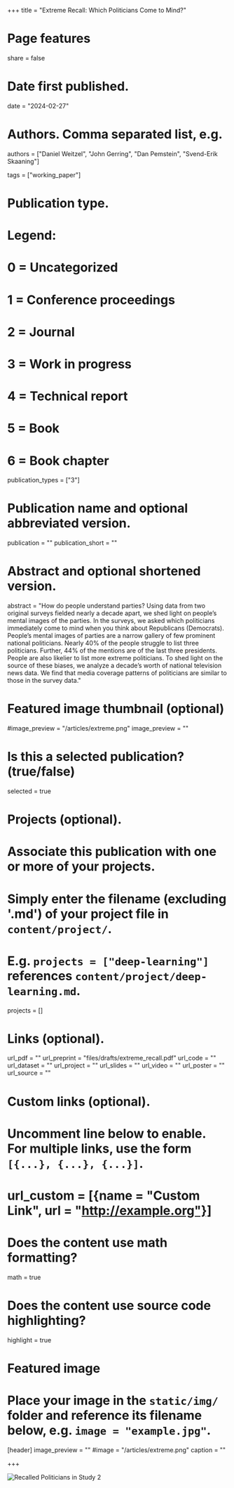 

+++
title = "Extreme Recall: Which Politicians Come to Mind?"

# Page features
share =  false

# Date first published.
date = "2024-02-27"

# Authors. Comma separated list, e.g.
authors = ["Daniel Weitzel", "John Gerring", "Dan Pemstein", "Svend-Erik Skaaning"]

tags = ["working_paper"]

# Publication type.
# Legend:
# 0 = Uncategorized
# 1 = Conference proceedings
# 2 = Journal
# 3 = Work in progress
# 4 = Technical report
# 5 = Book
# 6 = Book chapter
publication_types = ["3"]

# Publication name and optional abbreviated version.
publication = ""
publication_short = ""

# Abstract and optional shortened version.
abstract = "How do people understand parties? Using data from two original surveys fielded nearly a decade apart, we shed light on people’s mental images of the parties. In the surveys, we asked which politicians immediately come to mind when you think about Republicans (Democrats). People’s mental images of parties are a narrow gallery of few prominent national politicians. Nearly 40% of the people struggle to list three politicians. Further, 44% of the mentions are of the last three presidents. People are also likelier to list more extreme politicians. To shed light on the source of these biases, we analyze a decade’s worth of national television news data. We find that media coverage patterns of politicians are similar to those in the survey data."

# Featured image thumbnail (optional)
#image_preview = "/articles/extreme.png"
image_preview = ""

# Is this a selected publication? (true/false)
selected = true

# Projects (optional).
#   Associate this publication with one or more of your projects.
#   Simply enter the filename (excluding '.md') of your project file in `content/project/`.
#   E.g. `projects = ["deep-learning"]` references `content/project/deep-learning.md`.
projects = []

# Links (optional).
url_pdf = ""
url_preprint = "files/drafts/extreme_recall.pdf"
url_code = ""
url_dataset = ""
url_project = ""
url_slides = ""
url_video = ""
url_poster = ""
url_source = ""

# Custom links (optional).
#   Uncomment line below to enable. For multiple links, use the form `[{...}, {...}, {...}]`.
# url_custom = [{name = "Custom Link", url = "http://example.org"}]

# Does the content use math formatting?
math = true

# Does the content use source code highlighting?
highlight = true

# Featured image
# Place your image in the `static/img/` folder and reference its filename below, e.g. `image = "example.jpg"`.
[header]
image_preview = ""
#image = "/articles/extreme.png"
caption = ""



+++

![Recalled Politicians in Study 2](../../img/articles/extreme.png)


